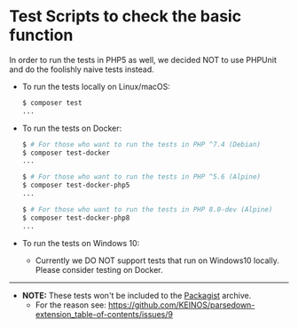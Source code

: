 # Test Scripts to check the basic function

In order to run the tests in PHP5 as well, we decided NOT to use PHPUnit and do the foolishly naive tests instead.

- To run the tests locally on Linux/macOS:

  ```bash
  $ composer test
  ...
  ```

- To run the tests on Docker:

  ```bash
  $ # For those who want to run the tests in PHP ^7.4 (Debian)
  $ composer test-docker
  ...
  ```

  ```bash
  $ # For those who want to run the tests in PHP ^5.6 (Alpine)
  $ composer test-docker-php5
  ...
  ```

  ```bash
  $ # For those who want to run the tests in PHP 8.0-dev (Alpine)
  $ composer test-docker-php8
  ...
  ```

- To run the tests on Windows 10:
  - Currently we DO NOT support tests that run on Windows10 locally. Please consider testing on Docker.

---

- **NOTE:** These tests won't be included to the [Packagist](https://packagist.org/packages/keinos/parsedown-toc) archive.
  - For the reason see: https://github.com/KEINOS/parsedown-extension_table-of-contents/issues/9
